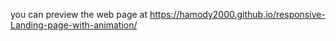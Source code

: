 you can preview the web page at https://hamody2000.github.io/responsive-Landing-page-with-animation/
